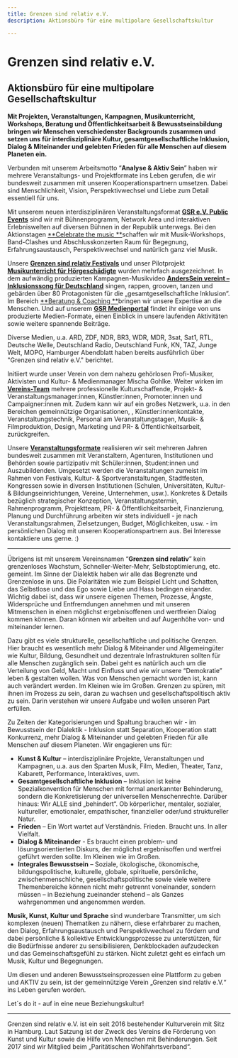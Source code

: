 ```yaml
---
title: Grenzen sind relativ e.V.
description: Aktionsbüro für eine multipolare Gesellschaftskultur

---
```

# Grenzen sind relativ e.V.

## Aktionsbüro für eine multipolare Gesellschaftskultur

**Mit Projekten, Veranstaltungen, Kampagnen, Musikunterricht, Workshops, Beratung und Öffentlichkeitsarbeit & Bewusstseinsbildung bringen wir Menschen verschiedenster Backgrounds zusammen und setzen uns für interdisziplinäre Kultur, gesamtgesellschaftliche Inklusion, Dialog & Miteinander und gelebten Frieden für alle Menschen auf diesem Planeten ein.**

Verbunden mit unserem Arbeitsmotto “**Analyse & Aktiv Sein**” haben wir mehrere Veranstaltungs- und Projektformate ins Leben gerufen, die wir bundesweit zusammen mit unseren Kooperationspartnern umsetzen. Dabei sind Menschlichkeit, Vision, Perspektivwechsel und Liebe zum Detail essentiell für uns.

Mit unserem neuen interdisziplinären Veranstaltungsformat [**GSR e.V. Public Events**](https://www.grenzensindrelativ.de/aktivitaeten/projekte-und-veranstaltungen/veranstaltungsformate-fuer-dein-event/support-inklusion) sind wir mit Bühnenprogramm, Network Area und interaktiven Erlebniswelten auf diversen Bühnen in der Republik unterwegs. Bei den Aktionstagen [**Celebrate the music **](https://www.grenzensindrelativ.de/aktivitaeten/projekte-und-veranstaltungen/celebrate-the-music/allgemeine-infos-erlebnistage-inklusion)schaffen wir mit Musik-Workshops, Band-Clashes und Abschlusskonzerten Raum für Begegnung, Erfahrungsaustausch, Perspektivwechsel und natürlich ganz viel Musik. 

Unsere [**Grenzen sind relativ Festivals**](https://www.grenzensindrelativ.de/aktivitaeten/projekte-und-veranstaltungen/veranstaltungsformate-fuer-dein-event/review-grenzen-sind-relativ-festivals-2017-2019) und unser Pilotprojekt [**Musikunterricht für Hörgeschädigte**](https://www.grenzensindrelativ.de/aktivitaeten/musikunterricht-workshops-coaching/musikunterricht-fuer-hoergeschaedigte/worum-geht-es-musikunterricht-fur-horgeschadigte) wurden mehrfach ausgezeichnet. In dem aufwändig produzierten Kampagnen-Musikvideo [**AndersSein vereint – Inklusionssong für Deutschland**](https://www.grenzensindrelativ.de/aktivitaeten/kampagnen-musikvideos/anderssein-vereint/asv-projektinfo) singen, rappen, grooven, tanzen und gebärden über 80 Protagonisten für die „gesamtgesellschaftliche Inklusion“. Im Bereich [**Beratung & Coaching **](https://www.grenzensindrelativ.de/aktivitaeten/musikunterricht-workshops-coaching/beratung-und-coaching)bringen wir unsere Expertise an die Menschen. Und auf unserem [**GSR Medienportal**](https://www.grenzensindrelativ.de/aktivitaeten/gsr-medienportal/gsr-medienportal) findet ihr einige von uns produzierte Medien-Formate, einen Einblick in unsere laufenden Aktivitäten sowie weitere spannende Beiträge. 

Diverse Medien, u.a. ARD, ZDF, NDR, BR3, WDR, MDR, 3sat, Sat1, RTL, Deutsche Welle, Deutschland Radio, Deutschland Funk, KN, TAZ, Junge Welt, MOPO, Hamburger Abendblatt haben bereits ausführlich über "Grenzen sind relativ e.V." berichtet.

Initiiert wurde unser Verein von dem nahezu gehörlosen Profi-Musiker, Aktivisten und Kultur- & Medienmanager Mischa Gohlke. Weiter wirken im[ **Vereins-Team**](https://www.grenzensindrelativ.de/ueber-uns/das-team/alle) mehrere professionelle Kulturschaffende, Projekt- & Veranstaltungsmanager:innen, Künstler:innen, Promoter:innen und Campaigner:innen mit. Zudem kann wir auf ein großes Netzwerk, u.a. in den Bereichen gemeinnützige Organisationen, , Künstler:innenkontakte, Veranstaltungstechnik, Personal am Veranstaltungstagen, Musik- & Filmproduktion, Design, Marketing und PR- & Öffentlichkeitsarbeit, zurückgreifen.

Unsere [**Veranstaltungsformate**](https://www.grenzensindrelativ.de/aktivitaeten/projekte-und-veranstaltungen/veranstaltungsformate-fuer-dein-event/infos-veranstaltungsformate-fur-dein-event) realisieren wir seit mehreren Jahren bundesweit zusammen mit Veranstaltern, Agenturen, Institutionen und Behörden sowie partizipativ mit Schüler:innen, Student:innen und Auszubildenden. Umgesetzt werden die Veranstaltungen zumeist im Rahmen von Festivals, Kultur- & Sportveranstaltungen, Stadtfesten, Kongressen sowie in diversen Institutionen (Schulen, Universitäten, Kultur- & Bildungseinrichtungen, Vereine, Unternehmen, usw.). Konkretes & Details bezüglich strategischer Konzeption, Veranstaltungstermin, Rahmenprogramm, Projektteam, PR- & Öffentlichkeitsarbeit, Finanzierung, Planung und Durchführung arbeiten wir stets individuell - je nach Veranstaltungsrahmen, Zielsetzungen, Budget, Möglichkeiten, usw. - im persönlichen Dialog mit unseren Kooperationspartnern aus. Bei Interesse kontaktiere uns gerne. :)

***

Übrigens ist mit unserem Vereinsnamen “**Grenzen sind relativ**” kein grenzenloses Wachstum, Schneller-Weiter-Mehr, Selbstoptimierung, etc. gemeint. Im Sinne der Dialektik haben wir alle das Begrenzte und Grenzenlose in uns. Die Polaritäten wie zum Beispiel Licht und Schatten, das Selbstlose und das Ego sowie Liebe und Hass bedingen einander. Wichtig dabei ist, dass wir unsere eigenen Themen, Prozesse, Ängste, Widersprüche und Entfremdungen annehmen und mit unseren Mitmenschen in einen möglichst ergebnisoffenen und wertfreien Dialog kommen können. Daran können wir arbeiten und auf Augenhöhe von- und miteinander lernen.

Dazu gibt es viele strukturelle, gesellschaftliche und politische Grenzen. Hier braucht es wesentlich mehr Dialog & Miteinander und Allgemeingüter wie Kultur, Bildung, Gesundheit und dezentrale Infrastrukturen sollten für alle Menschen zugänglich sein. Dabei geht es natürlich auch um die Verteilung von Geld, Macht und Einfluss und wie wir unsere “Demokratie” leben & gestalten wollen. Was von Menschen gemacht worden ist, kann auch verändert werden. Im Kleinen wie im Großen. Grenzen zu spüren, mit ihnen im Prozess zu sein, daran zu wachsen und gesellschaftspolitisch aktiv zu sein. Darin verstehen wir unsere Aufgabe und wollen unseren Part erfüllen.

Zu Zeiten der Kategorisierungen und Spaltung brauchen wir - im Bewusstsein der Dialektik - Inklusion statt Separation, Kooperation statt Konkurrenz, mehr Dialog & Miteinander und gelebten Frieden für alle Menschen auf diesem Planeten. Wir engagieren uns für:

* **Kunst & Kultur** – interdisziplinäre Projekte, Veranstaltungen und Kampagnen, u.a. aus den Sparten Musik, Film, Medien, Theater, Tanz, Kabarett, Performance, Interaktives, uvm.
* **Gesamtgesellschaftliche Inklusion** – Inklusion ist keine Spezialkonvention für Menschen mit formal anerkannter Behinderung, sondern die Konkretisierung der universellen Menschenrechte. Darüber hinaus: Wir ALLE sind „behindert“. Ob körperlicher, mentaler, sozialer, kultureller, emotionaler, empathischer, finanzieller oder/und struktureller Natur.
* **Frieden** – Ein Wort wartet auf Verständnis. Frieden. Braucht uns. In aller Vielfalt.
* **Dialog & Miteinander** - Es braucht einen problem- und lösungsorientierten Diskurs, der möglichst ergebnisoffen und wertfrei geführt werden sollte. Im Kleinen wie im Großen.
* **Integrales Bewusstsein** – Soziale, ökologische, ökonomische, bildungspolitische, kulturelle, globale, spirituelle, persönliche, zwischenmenschliche, gesellschaftspolitische sowie viele weitere Themenbereiche können nicht mehr getrennt voneinander, sondern müssen – in Beziehung zueinander stehend – als Ganzes wahrgenommen und angenommen werden.

**Musik, Kunst, Kultur und Sprache** sind wunderbare Transmitter, um sich komplexen (neuen) Thematiken zu nähern, diese erfahrbarer zu machen, den Dialog, Erfahrungsaustausch und Perspektivwechsel zu fördern und dabei persönliche & kollektive Entwicklungsprozesse zu unterstützen, für die Bedürfnisse anderer zu sensibilisieren, Denkblockaden aufzudecken und das Gemeinschaftsgefühl zu stärken. Nicht zuletzt geht es einfach um Musik, Kultur und Begegnungen.

Um diesen und anderen Bewusstseinsprozessen eine Plattform zu geben und AKTIV zu sein, ist der gemeinnützige Verein „Grenzen sind relativ e.V.“ ins Leben gerufen worden.

Let´s do it - auf in eine neue Beziehungskultur!

***

Grenzen sind relativ e.V. ist ein seit 2016 bestehender Kulturverein mit Sitz in Hamburg. Laut Satzung ist der Zweck des Vereins die Förderung von Kunst und Kultur sowie die Hilfe von Menschen mit Behinderungen. Seit 2017 sind wir Mitglied beim „Paritätischen Wohlfahrtsverband“.